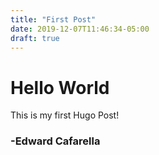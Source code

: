```yaml
---
title: "First Post"
date: 2019-12-07T11:46:34-05:00
draft: true
---
```


# Hello World
This is my first Hugo Post! &nbsp; 
### -Edward Cafarella &nbsp;

